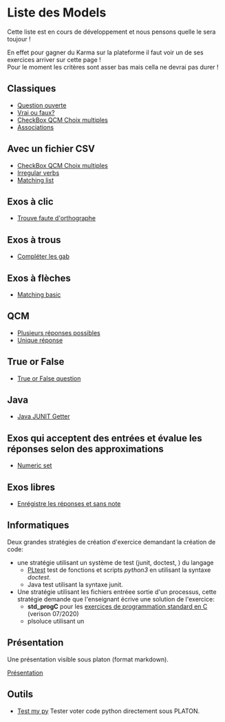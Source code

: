 
# Liste des Models 


Cette liste est en cours de développement et nous pensons quelle le sera toujour !

En effet pour gagner du Karma sur la plateforme il faut voir un de ses exercices arriver sur cette page !  
Pour le moment les critères sont asser bas mais cella ne devrai pas durer ! 



## Classiques

* [Question ouverte](questionouverte.md)
* [Vrai ou faux?](vraifaux.md)
* [CheckBox QCM Choix multiples](checkbox.md)
* [Associations](matchlist.md)


## Avec un fichier CSV

* [CheckBox QCM Choix multiples](checkboxcsv.md)
* [Irregular verbs](Irregular_verbs_csv.md)
* [Matching list](Matching_csv.md)

## Exos à clic 

* [Trouve faute d'orthographe](Trouve_faute.md)

## Exos à trous

* [Compléter les gab](Gab_completing.md)

## Exos à flèches

* [Matching basic](Matching.md)

## QCM

* [Plusieurs réponses possibles](Multiple_choice.md)
* [Unique réponse](Select_set.md)

## True or False

* [True or False question](TrueOrFalse.md)

## Java

* [Java JUNIT Getter](Java_junit_getter.md)

## Exos qui acceptent des entrées et évalue les réponses selon des approximations

* [Numeric set](Numeric_set.md)

## Exos libres

* [Enrégistre les réponses et sans note](Saving_entries.md)

## Informatiques  

Deux grandes stratégies de création d'exercice demandant la création de code:  
- une stratégie utilisant un système de test (junit, doctest, ) du langage  
  * [PLtest](pltest.md) test de fonctions et scripts *python3* en utilisant la syntaxe *doctest*.  
  * Java test utilisant la syntaxe junit. 
- Une stratégie utilisant les fichiers entréee sortie d'un processus, cette stratégie demande que l'enseignant écrive une solution de l'exercice: 
  * **std_progC** pour les [exercices de programmation standard en C](../technic_doc/std_progC.md) (verison 07/2020)
  * plsoluce utilisant un

## Présentation 

Une présentation visible sous platon (format markdown).

[Présentation](slides.md) 

## Outils 

* [Test my py](testmypy.md) Tester voter code python directement sous PLATON.





